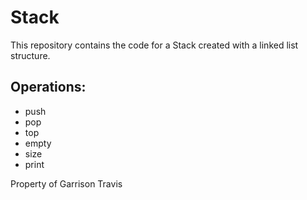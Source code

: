 # Stack

This repository contains the code for a Stack created with a linked list structure. 

Operations:
-----------
  - push
  - pop
  - top
  - empty
  - size
  - print


Property of Garrison Travis
